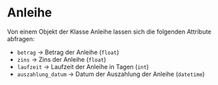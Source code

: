 # Anleihe

Von einem Objekt der Klasse Anleihe lassen sich die folgenden Attribute abfragen:

* `betrag` -> Betrag der Anleihe (`float`)
* `zins` -> Zins der Anleihe (`float`)
* `laufzeit` -> Laufzeit der Anleihe in Tagen (`int`)
* `auszahlung_datum` -> Datum der Auszahlung der Anleihe (`datetime`)
